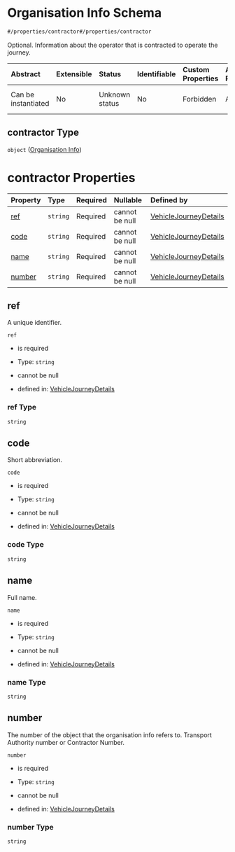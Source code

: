 # Organisation Info Schema

```txt
#/properties/contractor#/properties/contractor
```

Optional. Information about the operator that is contracted to operate the journey.

| Abstract            | Extensible | Status         | Identifiable | Custom Properties | Additional Properties | Access Restrictions | Defined In                                                                                                                |
| :------------------ | :--------- | :------------- | :----------- | :---------------- | :-------------------- | :------------------ | :------------------------------------------------------------------------------------------------------------------------ |
| Can be instantiated | No         | Unknown status | No           | Forbidden         | Allowed               | none                | [vehicle-journey-details.json*](../../schema/operational-information/vehicle-journey-details.json "open original schema") |

## contractor Type

`object` ([Organisation Info](vehicle-journey-details-properties-organisation-info-1.md))

# contractor Properties

| Property          | Type     | Required | Nullable       | Defined by                                                                                                                                                                                                                                           |
| :---------------- | :------- | :------- | :------------- | :--------------------------------------------------------------------------------------------------------------------------------------------------------------------------------------------------------------------------------------------------- |
| [ref](#ref)       | `string` | Required | cannot be null | [VehicleJourneyDetails](vehicle-journey-details-definitions-organisation-info-properties-ref.md "https://schemas.ruter.no/adt/ota/api/v2.1/operational-information/vehicle-journey-details.json#/definitions/organisationInfo/properties/ref")       |
| [code](#code)     | `string` | Required | cannot be null | [VehicleJourneyDetails](vehicle-journey-details-definitions-organisation-info-properties-code.md "https://schemas.ruter.no/adt/ota/api/v2.1/operational-information/vehicle-journey-details.json#/definitions/organisationInfo/properties/code")     |
| [name](#name)     | `string` | Required | cannot be null | [VehicleJourneyDetails](vehicle-journey-details-definitions-organisation-info-properties-name.md "https://schemas.ruter.no/adt/ota/api/v2.1/operational-information/vehicle-journey-details.json#/definitions/organisationInfo/properties/name")     |
| [number](#number) | `string` | Required | cannot be null | [VehicleJourneyDetails](vehicle-journey-details-definitions-organisation-info-properties-number.md "https://schemas.ruter.no/adt/ota/api/v2.1/operational-information/vehicle-journey-details.json#/definitions/organisationInfo/properties/number") |

## ref

A unique identifier.

`ref`

*   is required

*   Type: `string`

*   cannot be null

*   defined in: [VehicleJourneyDetails](vehicle-journey-details-definitions-organisation-info-properties-ref.md "https://schemas.ruter.no/adt/ota/api/v2.1/operational-information/vehicle-journey-details.json#/definitions/organisationInfo/properties/ref")

### ref Type

`string`

## code

Short abbreviation.

`code`

*   is required

*   Type: `string`

*   cannot be null

*   defined in: [VehicleJourneyDetails](vehicle-journey-details-definitions-organisation-info-properties-code.md "https://schemas.ruter.no/adt/ota/api/v2.1/operational-information/vehicle-journey-details.json#/definitions/organisationInfo/properties/code")

### code Type

`string`

## name

Full name.

`name`

*   is required

*   Type: `string`

*   cannot be null

*   defined in: [VehicleJourneyDetails](vehicle-journey-details-definitions-organisation-info-properties-name.md "https://schemas.ruter.no/adt/ota/api/v2.1/operational-information/vehicle-journey-details.json#/definitions/organisationInfo/properties/name")

### name Type

`string`

## number

The number of the object that the organisation info refers to. Transport Authority number or Contractor Number.

`number`

*   is required

*   Type: `string`

*   cannot be null

*   defined in: [VehicleJourneyDetails](vehicle-journey-details-definitions-organisation-info-properties-number.md "https://schemas.ruter.no/adt/ota/api/v2.1/operational-information/vehicle-journey-details.json#/definitions/organisationInfo/properties/number")

### number Type

`string`
